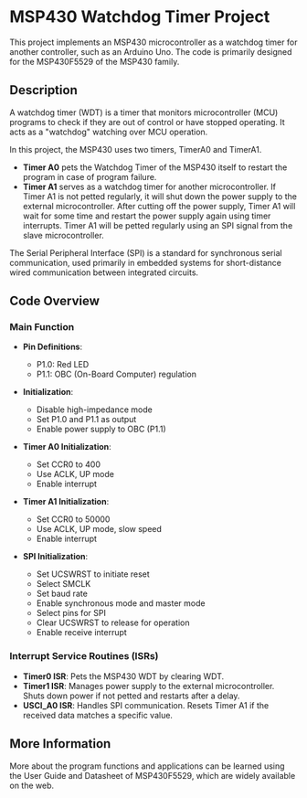 # MSP430 Watchdog Timer Project

This project implements an MSP430 microcontroller as a watchdog timer for another controller, such as an Arduino Uno. The code is primarily designed for the MSP430F5529 of the MSP430 family.

## Description

A watchdog timer (WDT) is a timer that monitors microcontroller (MCU) programs to check if they are out of control or have stopped operating. It acts as a "watchdog" watching over MCU operation.

In this project, the MSP430 uses two timers, TimerA0 and TimerA1.

- **Timer A0** pets the Watchdog Timer of the MSP430 itself to restart the program in case of program failure.
- **Timer A1** serves as a watchdog timer for another microcontroller. If Timer A1 is not petted regularly, it will shut down the power supply to the external microcontroller. After cutting off the power supply, Timer A1 will wait for some time and restart the power supply again using timer interrupts. Timer A1 will be petted regularly using an SPI signal from the slave microcontroller.

The Serial Peripheral Interface (SPI) is a standard for synchronous serial communication, used primarily in embedded systems for short-distance wired communication between integrated circuits.

## Code Overview

### Main Function

- **Pin Definitions**:
  - P1.0: Red LED
  - P1.1: OBC (On-Board Computer) regulation

- **Initialization**:
  - Disable high-impedance mode
  - Set P1.0 and P1.1 as output
  - Enable power supply to OBC (P1.1)

- **Timer A0 Initialization**:
  - Set CCR0 to 400
  - Use ACLK, UP mode
  - Enable interrupt

- **Timer A1 Initialization**:
  - Set CCR0 to 50000
  - Use ACLK, UP mode, slow speed
  - Enable interrupt

- **SPI Initialization**:
  - Set UCSWRST to initiate reset
  - Select SMCLK
  - Set baud rate
  - Enable synchronous mode and master mode
  - Select pins for SPI
  - Clear UCSWRST to release for operation
  - Enable receive interrupt

### Interrupt Service Routines (ISRs)

- **Timer0 ISR**: Pets the MSP430 WDT by clearing WDT.
- **Timer1 ISR**: Manages power supply to the external microcontroller. Shuts down power if not petted and restarts after a delay.
- **USCI_A0 ISR**: Handles SPI communication. Resets Timer A1 if the received data matches a specific value.

## More Information

More about the program functions and applications can be learned using the User Guide and Datasheet of MSP430F5529, which are widely available on the web.
